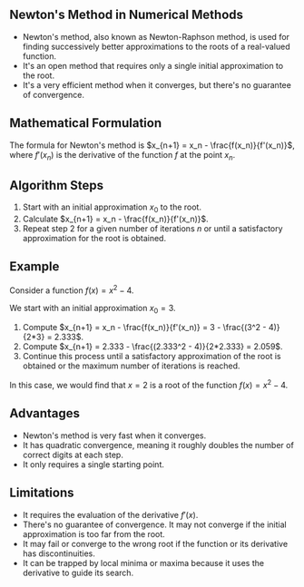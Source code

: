 ## Newton's Method in Numerical Methods

- Newton's method, also known as Newton-Raphson method, is used for finding successively better approximations to the roots of a real-valued function.
- It's an open method that requires only a single initial approximation to the root.
- It's a very efficient method when it converges, but there's no guarantee of convergence.

## Mathematical Formulation

The formula for Newton's method is $x_{n+1} = x_n - \frac{f(x_n)}{f'(x_n)}$, where $f'(x_n)$ is the derivative of the function $f$ at the point $x_n$.

## Algorithm Steps

1. Start with an initial approximation $x_0$ to the root.
2. Calculate $x_{n+1} = x_n - \frac{f(x_n)}{f'(x_n)}$.
3. Repeat step 2 for a given number of iterations $n$ or until a satisfactory approximation for the root is obtained.

## Example

Consider a function $f(x) = x^2 - 4$.

We start with an initial approximation $x_0 = 3$.

1. Compute $x_{n+1} = x_n - \frac{f(x_n)}{f'(x_n)} = 3 - \frac{(3^2 - 4)}{2*3} = 2.333$.
2. Compute $x_{n+1} = 2.333 - \frac{(2.333^2 - 4)}{2*2.333} = 2.059$.
3. Continue this process until a satisfactory approximation of the root is obtained or the maximum number of iterations is reached.

In this case, we would find that $x = 2$ is a root of the function $f(x) = x^2 - 4$.

## Advantages

- Newton's method is very fast when it converges.
- It has quadratic convergence, meaning it roughly doubles the number of correct digits at each step.
- It only requires a single starting point.

## Limitations

- It requires the evaluation of the derivative $f'(x)$.
- There's no guarantee of convergence. It may not converge if the initial approximation is too far from the root.
- It may fail or converge to the wrong root if the function or its derivative has discontinuities.
- It can be trapped by local minima or maxima because it uses the derivative to guide its search.
